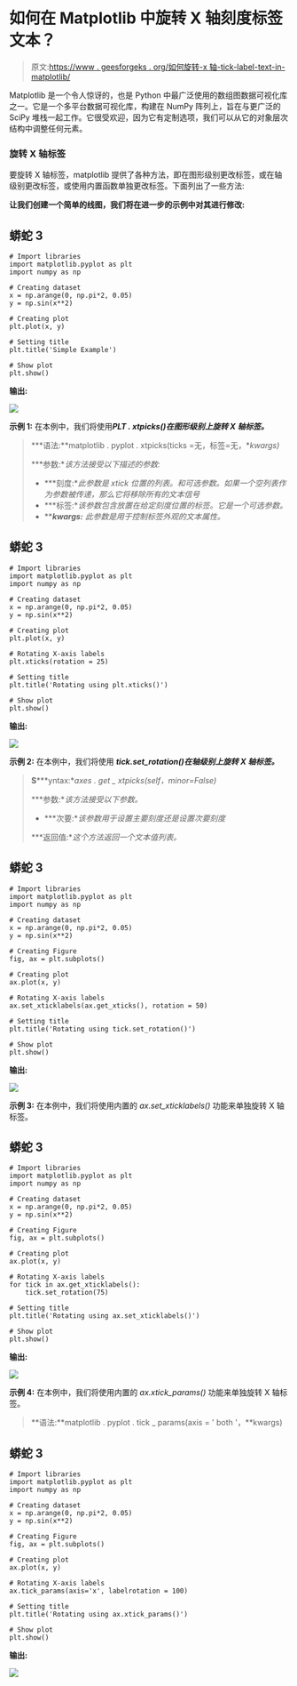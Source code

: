 # 如何在 Matplotlib 中旋转 X 轴刻度标签文本？

> 原文:[https://www . geesforgeks . org/如何旋转-x 轴-tick-label-text-in-matplotlib/](https://www.geeksforgeeks.org/how-to-rotate-x-axis-tick-label-text-in-matplotlib/)

Matplotlib 是一个令人惊讶的，也是 Python 中最广泛使用的数组图数据可视化库之一。它是一个多平台数据可视化库，构建在 NumPy 阵列上，旨在与更广泛的 SciPy 堆栈一起工作。它很受欢迎，因为它有定制选项，我们可以从它的对象层次结构中调整任何元素。

### **旋转 X 轴标签**

要旋转 X 轴标签，matplotlib 提供了各种方法，即在图形级别更改标签，或在轴级别更改标签，或使用内置函数单独更改标签。下面列出了一些方法:

**让我们创建一个简单的线图，我们将在进一步的示例中对其进行修改:**

## 蟒蛇 3

```
# Import libraries
import matplotlib.pyplot as plt
import numpy as np

# Creating dataset
x = np.arange(0, np.pi*2, 0.05)
y = np.sin(x**2)

# Creating plot
plt.plot(x, y)

# Setting title
plt.title('Simple Example')

# Show plot
plt.show()
```

**输出:**

![](img/f23a4d0dd2e6c65cdef9501f269df859.png)

**示例 1:** 在本例中，我们将使用***PLT . xtpicks()在图形级别上旋转 X 轴标签。***

> ***语法:**matplotlib . pyplot . xtpicks(ticks =无，标签=无，**kwargs)*
> 
> ***参数:**该方法接受以下描述的参数:*
> 
> *   ***刻度:**此参数是 xtick 位置的列表。和可选参数。如果一个空列表作为参数被传递，那么它将移除所有的文本信号*
> *   ***标签:**该参数包含放置在给定刻度位置的标签。它是一个可选参数。*
> *   *****kwargs:** 此参数是用于控制标签外观的文本属性。*

## 蟒蛇 3

```
# Import libraries
import matplotlib.pyplot as plt
import numpy as np

# Creating dataset
x = np.arange(0, np.pi*2, 0.05)
y = np.sin(x**2)

# Creating plot
plt.plot(x, y)

# Rotating X-axis labels
plt.xticks(rotation = 25)

# Setting title
plt.title('Rotating using plt.xticks()')

# Show plot
plt.show()
```

**输出:**

![](img/81b15d01aef6ef1f5cb8eed655615ea3.png)

**示例 2:** 在本例中，我们将使用 ***tick.set_rotation()在轴级别上旋转 X 轴标签。***

> **S*****yntax:**axes . get _ xtpicks(self，minor=False)*
> 
> ***参数:**该方法接受以下参数。*
> 
> *   ***次要:**该参数用于设置主要刻度还是设置次要刻度*
> 
> ***返回值:**这个方法返回一个文本值列表。*

## 蟒蛇 3

```
# Import libraries
import matplotlib.pyplot as plt
import numpy as np

# Creating dataset
x = np.arange(0, np.pi*2, 0.05)
y = np.sin(x**2)

# Creating Figure
fig, ax = plt.subplots() 

# Creating plot
ax.plot(x, y)

# Rotating X-axis labels
ax.set_xticklabels(ax.get_xticks(), rotation = 50)

# Setting title
plt.title('Rotating using tick.set_rotation()')

# Show plot
plt.show()
```

**输出:**

![](img/c9c73b409e0f83d774921d27692cde5d.png)

**示例 3:** 在本例中，我们将使用内置的 *ax.set_xticklabels()* 功能来单独旋转 X 轴标签。

## 蟒蛇 3

```
# Import libraries
import matplotlib.pyplot as plt
import numpy as np

# Creating dataset
x = np.arange(0, np.pi*2, 0.05)
y = np.sin(x**2)

# Creating Figure
fig, ax = plt.subplots() 

# Creating plot
ax.plot(x, y)

# Rotating X-axis labels
for tick in ax.get_xticklabels():
    tick.set_rotation(75)

# Setting title
plt.title('Rotating using ax.set_xticklabels()')

# Show plot
plt.show()
```

**输出:**

![](img/0450312331bf3e876ffc9392abf40016.png)

**示例 4:** 在本例中，我们将使用内置的 *ax.xtick_params()* 功能来单独旋转 X 轴标签。

> **语法:**matplotlib . pyplot . tick _ params(axis = ' both '，**kwargs)

## 蟒蛇 3

```
# Import libraries
import matplotlib.pyplot as plt
import numpy as np

# Creating dataset
x = np.arange(0, np.pi*2, 0.05)
y = np.sin(x**2)

# Creating Figure
fig, ax = plt.subplots() 

# Creating plot
ax.plot(x, y)

# Rotating X-axis labels
ax.tick_params(axis='x', labelrotation = 100)

# Setting title
plt.title('Rotating using ax.xtick_params()')

# Show plot
plt.show()
```

**输出:**

![](img/acc9335c530f2555d1475b2f41dd8943.png)